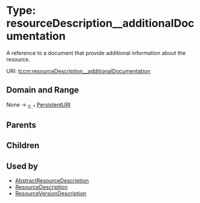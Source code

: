 
# Type: resourceDescription__additionalDocumentation


A reference to a document that provide additional information about the resource.

URI: [tccm:resourceDescription__additionalDocumentation](https://hotecosystem.org/tccm/resourceDescription__additionalDocumentation)


## Domain and Range

None ->  <sub>0..*</sub> [PersistentURI](types/PersistentURI.md)

## Parents


## Children


## Used by

 * [AbstractResourceDescription](AbstractResourceDescription.md)
 * [ResourceDescription](ResourceDescription.md)
 * [ResourceVersionDescription](ResourceVersionDescription.md)
